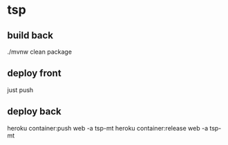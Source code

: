 # tsp

## build back
./mvnw clean package

## deploy front
just push

## deploy back
heroku container:push web -a tsp-mt
heroku container:release web -a tsp-mt